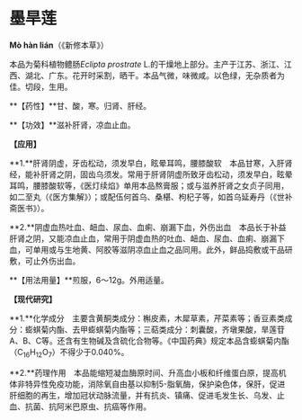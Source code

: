 # 墨旱莲

**Mò hàn lián**（《新修本草》）

本品为菊科植物鳢肠*Eclipta prostrate* L.的干燥地上部分。主产于江苏、浙江、江西、湖北、广东。花开时采割，晒干。本品气微，味微咸。以色绿，无杂质者为佳。切段，生用。

**【药性】**甘、酸，寒。归肾、肝经。

**【功效】**滋补肝肾，凉血止血。

**【应用】**

**1.**肝肾阴虚，牙齿松动，须发早白，眩晕耳鸣，腰膝酸软　本品甘寒，入肝肾经，能补肝肾之阴，固齿乌须发。常用于肝肾阴虚所致牙齿松动，须发早白，眩晕耳鸣，腰膝酸软等，《医灯续焰》单用本品熬膏服；或与滋养肝肾之女贞子同用，如二至丸（《医方集解》）；或配伍何首乌、桑椹、枸杞子等，如首乌延寿丹（《世补斋医书》）。

**2.**阴虚血热吐血、衄血、尿血、血痢、崩漏下血，外伤出血　本品长于补益肝肾之阴，又能凉血止血，常用于阴虚血热的吐血、衄血、尿血、血痢、崩漏下血，可单用或与生地黄、阿胶等滋阴凉血止血之品同用。此外，鲜品捣敷或干品研敷，可止外伤出血。

**【用法用量】**煎服，6～12g。外用适量。

**【现代研究】**

**1.**化学成分　主要含黄酮类成分：槲皮素，木犀草素，芹菜素等；香豆素类成分：蟛蜞菊内酯、去甲蟛蜞菊内酯等；三萜类成分：刺囊酸，齐墩果酸，旱莲苷A、B、C等。还含有生物碱及含硫化合物等。《中国药典》规定本品含蟛蜞菊内酯（C<sub>16</sub>H<sub>12</sub>O<sub>7</sub>）不得少于0.040%。

**2.**药理作用　本品能缩短凝血酶原时间、升高血小板和纤维蛋白原，提高机体非特异性免疫功能，消除氧自由基以抑制5-脂氧酶，保护染色体，保肝，促进肝细胞的再生，增加冠状动脉流量，并有抗炎、镇痛、促进毛发生长、乌发、止血、抗菌、抗阿米巴原虫、抗癌等作用。